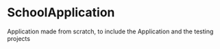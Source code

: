 # SchoolApplication
Application made from scratch, to include the Application and the testing projects
